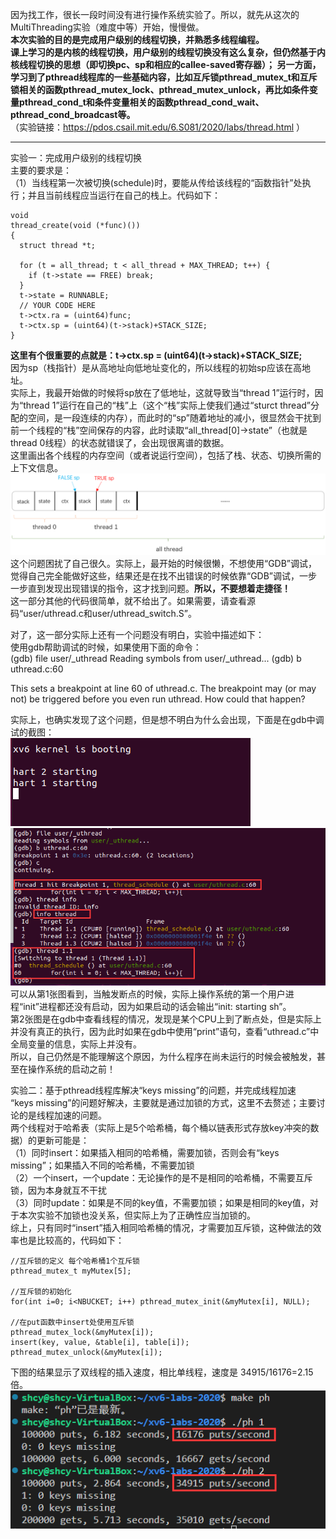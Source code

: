 因为找工作，很长一段时间没有进行操作系统实验了。所以，就先从这次的MultiThreading实验（难度中等）开始，慢慢做。  
**本次实验的目的是完成用户级别的线程切换，并熟悉多线程编程。  
课上学习的是内核的线程切换，用户级别的线程切换没有这么复杂，但仍然基于内核线程切换的思想（即切换pc、sp和相应的callee-saved寄存器）；
另一方面，学习到了pthread线程库的一些基础内容，比如互斥锁pthread_mutex_t和互斥锁相关的函数pthread_mutex_lock、pthread_mutex_unlock，再比如条件变量pthread_cond_t和条件变量相关的函数pthread_cond_wait、pthread_cond_broadcast等。**  
（实验链接：https://pdos.csail.mit.edu/6.S081/2020/labs/thread.html ）  
******  

实验一：完成用户级别的线程切换  
主要的要求是：  
（1）当线程第一次被切换(schedule)时，要能从传给该线程的“函数指针”处执行；并且当前线程应当运行在自己的栈上。代码如下：  
```
void 
thread_create(void (*func)())
{
  struct thread *t;

  for (t = all_thread; t < all_thread + MAX_THREAD; t++) {
    if (t->state == FREE) break;
  }
  t->state = RUNNABLE;
  // YOUR CODE HERE
  t->ctx.ra = (uint64)func;
  t->ctx.sp = (uint64)(t->stack)+STACK_SIZE;
}
```
**这里有个很重要的点就是：t->ctx.sp = (uint64)(t->stack)+STACK_SIZE;**  
因为sp（栈指针）是从高地址向低地址变化的，所以线程的初始sp应该在高地址。   
实际上，我最开始做的时候将sp放在了低地址，这就导致当“thread 1”运行时，因为“thread 1”运行在自己的“栈”上（这个“栈”实际上使我们通过“sturct thread”分配的空间，是一段连续的内存），而此时的“sp”随着地址的减小，很显然会干扰到前一个线程的“栈”空间保存的内容，此时读取“all_thread[0]->state”（也就是thread 0线程）的状态就错误了，会出现很离谱的数据。  
这里画出各个线程的内存空间（或者说运行空间），包括了栈、状态、切换所需的上下文信息。  
![](https://github.com/2351889401/MultiThreading/blob/main/images/sp.png)  
这个问题困扰了自己很久。实际上，最开始的时候很懒，不想使用“GDB”调试，觉得自己完全能做好这些，结果还是在找不出错误的时候依靠“GDB”调试，一步一步直到发现出现错误的指令，这才找到问题。**所以，不要想着走捷径！**  
这一部分其他的代码很简单，就不给出了。如果需要，请查看源码“user/uthread.c和user/uthread_switch.S”。  

对了，这一部分实际上还有一个问题没有明白，实验中描述如下：  
使用gdb帮助调试的时候，如果使用下面的命令：  
(gdb) file user/_uthread
Reading symbols from user/_uthread...
(gdb) b uthread.c:60

This sets a breakpoint at line 60 of uthread.c. The breakpoint may (or may not) be triggered before you even run uthread. How could that happen?  

实际上，也确实发现了这个问题，但是想不明白为什么会出现，下面是在gdb中调试的截图：  
![](https://github.com/2351889401/MultiThreading/blob/main/images/not_understand1.png)  
![](https://github.com/2351889401/MultiThreading/blob/main/images/not_understand2.png)  
可以从第1张图看到，当触发断点的时候，实际上操作系统的第一个用户进程“init”进程都还没有启动，因为如果启动的话会输出“init: starting sh”。  
第2张图是在gdb中查看线程的情况，发现是某个CPU上到了断点处，但是实际上并没有真正的执行，因为此时如果在gdb中使用“print”语句，查看“uthread.c”中全局变量的信息，实际上并没有。  
所以，自己仍然是不能理解这个原因，为什么程序在尚未运行的时候会被触发，甚至在操作系统的启动之前！  

实验二：基于pthread线程库解决“keys missing”的问题，并完成线程加速  
“keys missing”的问题好解决，主要就是通过加锁的方式，这里不去赘述；主要讨论的是线程加速的问题。  
两个线程对于哈希表（实际上是5个哈希桶，每个桶以链表形式存放key冲突的数据）的更新可能是：  
（1）同时insert：如果插入相同的哈希桶，需要加锁，否则会有“keys missing”；如果插入不同的哈希桶，不需要加锁  
（2）一个insert，一个update：无论操作的是不是相同的哈希桶，不需要互斥锁，因为本身就互不干扰  
（3）同时update：如果是不同的key值，不需要加锁；如果是相同的key值，对于本次实验不加锁也没关系，但实际上为了正确性应当加锁的。  
综上，只有同时“insert”插入相同哈希桶的情况，才需要加互斥锁，这种做法的效率也是比较高的，代码如下：  
```
//互斥锁的定义 每个哈希桶1个互斥锁
pthread_mutex_t myMutex[5];

//互斥锁的初始化
for(int i=0; i<NBUCKET; i++) pthread_mutex_init(&myMutex[i], NULL);

//在put函数中insert处使用互斥锁
pthread_mutex_lock(&myMutex[i]);
insert(key, value, &table[i], table[i]);
pthread_mutex_unlock(&myMutex[i]);
```  
下图的结果显示了双线程的插入速度，相比单线程，速度是 34915/16176=2.15 倍。  
![](https://github.com/2351889401/MultiThreading/blob/main/images/speed.png)  

